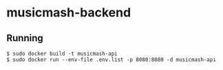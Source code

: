 # musicmash-backend

## Running
```
$ sudo docker build -t musicmash-api
$ sudo docker run --env-file .env.list -p 8080:8080 -d musicmash-api
```

